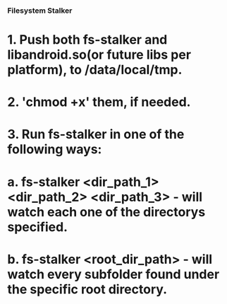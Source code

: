 ### Filesystem Stalker
# 1. Push both fs-stalker and libandroid.so(or future libs per platform), to /data/local/tmp.
# 2. 'chmod +x' them, if needed.
# 3. Run fs-stalker in one of the following ways:
#	a. fs-stalker <dir_path_1> <dir_path_2> <dir_path_3> - will watch each one of the directorys specified.
#	b. fs-stalker <root_dir_path> - will watch every subfolder found under the specific root directory.

